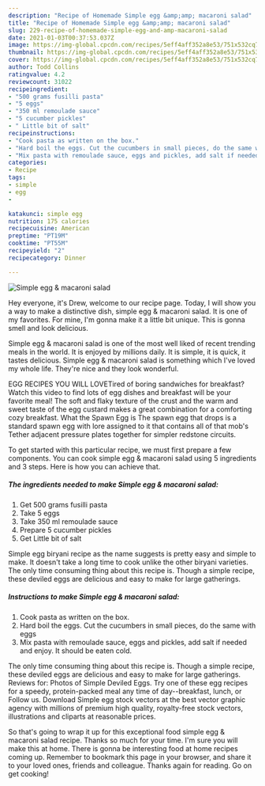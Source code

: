 ```yaml
---
description: "Recipe of Homemade Simple egg &amp;amp; macaroni salad"
title: "Recipe of Homemade Simple egg &amp;amp; macaroni salad"
slug: 229-recipe-of-homemade-simple-egg-and-amp-macaroni-salad
date: 2021-01-03T00:37:53.037Z
image: https://img-global.cpcdn.com/recipes/5eff4aff352a8e53/751x532cq70/simple-egg-macaroni-salad-recipe-main-photo.jpg
thumbnail: https://img-global.cpcdn.com/recipes/5eff4aff352a8e53/751x532cq70/simple-egg-macaroni-salad-recipe-main-photo.jpg
cover: https://img-global.cpcdn.com/recipes/5eff4aff352a8e53/751x532cq70/simple-egg-macaroni-salad-recipe-main-photo.jpg
author: Todd Collins
ratingvalue: 4.2
reviewcount: 31022
recipeingredient:
- "500 grams fusilli pasta"
- "5 eggs"
- "350 ml remoulade sauce"
- "5 cucumber pickles"
- " Little bit of salt"
recipeinstructions:
- "Cook pasta as written on the box."
- "Hard boil the eggs. Cut the cucumbers in small pieces, do the same with eggs"
- "Mix pasta with remoulade sauce, eggs and pickles, add salt if needed and enjoy. It should be eaten cold."
categories:
- Recipe
tags:
- simple
- egg
- 

katakunci: simple egg  
nutrition: 175 calories
recipecuisine: American
preptime: "PT19M"
cooktime: "PT55M"
recipeyield: "2"
recipecategory: Dinner

---
```



![Simple egg &amp; macaroni salad](https://img-global.cpcdn.com/recipes/5eff4aff352a8e53/751x532cq70/simple-egg-macaroni-salad-recipe-main-photo.jpg)

Hey everyone, it's Drew, welcome to our recipe page. Today, I will show you a way to make a distinctive dish, simple egg &amp; macaroni salad. It is one of my favorites. For mine, I'm gonna make it a little bit unique. This is gonna smell and look delicious.

Simple egg &amp; macaroni salad is one of the most well liked of recent trending meals in the world. It is enjoyed by millions daily. It is simple, it is quick, it tastes delicious. Simple egg &amp; macaroni salad is something which I've loved my whole life. They're nice and they look wonderful.

EGG RECIPES YOU WILL LOVETired of boring sandwiches for breakfast? Watch this video to find lots of egg dishes and breakfast will be your favorite meal! The soft and flaky texture of the crust and the warm and sweet taste of the egg custard makes a great combination for a comforting cozy breakfast. What the Spawn Egg is The spawn egg that drops is a standard spawn egg with lore assigned to it that contains all of that mob&#39;s Tether adjacent pressure plates together for simpler redstone circuits.


To get started with this particular recipe, we must first prepare a few components. You can cook simple egg &amp; macaroni salad using 5 ingredients and 3 steps. Here is how you can achieve that.

<!--inarticleads1-->

##### The ingredients needed to make Simple egg &amp; macaroni salad:

1. Get 500 grams fusilli pasta
1. Take 5 eggs
1. Take 350 ml remoulade sauce
1. Prepare 5 cucumber pickles
1. Get  Little bit of salt


Simple egg biryani recipe as the name suggests is pretty easy and simple to make. It doesn&#39;t take a long time to cook unlike the other biryani varieties. The only time consuming thing about this recipe is. Though a simple recipe, these deviled eggs are delicious and easy to make for large gatherings. 

<!--inarticleads2-->

##### Instructions to make Simple egg &amp; macaroni salad:

1. Cook pasta as written on the box.
1. Hard boil the eggs. Cut the cucumbers in small pieces, do the same with eggs
1. Mix pasta with remoulade sauce, eggs and pickles, add salt if needed and enjoy. It should be eaten cold.


The only time consuming thing about this recipe is. Though a simple recipe, these deviled eggs are delicious and easy to make for large gatherings. Reviews for: Photos of Simple Deviled Eggs. Try one of these egg recipes for a speedy, protein-packed meal any time of day--breakfast, lunch, or Follow us. Download Simple egg stock vectors at the best vector graphic agency with millions of premium high quality, royalty-free stock vectors, illustrations and cliparts at reasonable prices. 

So that's going to wrap it up for this exceptional food simple egg &amp; macaroni salad recipe. Thanks so much for your time. I'm sure you will make this at home. There is gonna be interesting food at home recipes coming up. Remember to bookmark this page in your browser, and share it to your loved ones, friends and colleague. Thanks again for reading. Go on get cooking!
